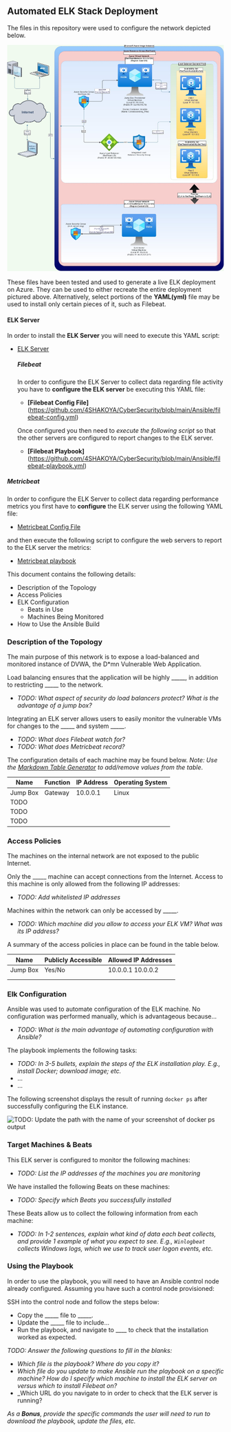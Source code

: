## Automated ELK Stack Deployment

The files in this repository were used to configure the network depicted below.

![](https://github.com/4SHAKOYA/CyberSecurity/blob/main/Diagrams/Module13-ELK-Server.jpg)


These files have been tested and used to generate a live ELK deployment on Azure. They can be used to either recreate the entire deployment pictured above. Alternatively, select portions of the **YAML(yml)** file may be used to install only certain pieces of it, such as Filebeat.

#### ELK Server
In order to install the **ELK Server** you will need to execute this YAML script:
  - [ELK Server](https://github.com/rmiller715/Cybersecurity-Bootcamp-Project-1/blob/master/Ansible/Install-ELK.yml)

    ##### Filebeat
    In order to configure the ELK Server to collect data regarding file activity you have to **configure the ELK server** be executing this YAML file:
    
      - **[Filebeat Config File]**(https://github.com/4SHAKOYA/CyberSecurity/blob/main/Ansible/filebeat-config.yml)
    
    Once configured you then need to *execute the following script* so that the other servers are configured to report changes to the ELK server.
    
      - **[Filebeat Playbook]**(https://github.com/4SHAKOYA/CyberSecurity/blob/main/Ansible/filebeat-playbook.yml)

##### Metricbeat
In order to configure the ELK Server to collect data regarding performance metrics you first have to **configure** the ELK server using the following YAML file:

  - [Metricbeat Config File](https://github.com/4SHAKOYA/CyberSecurity/blob/main/Ansible/metricbeat-config.yml)

and then execute the following script to configure the web servers to report to the ELK server the metrics:
 
  - [Metricbeat playbook](https://github.com/4SHAKOYA/CyberSecurity/blob/main/Ansible/metricbeat-playbook.yml)



This document contains the following details:
- Description of the Topology
- Access Policies
- ELK Configuration
  - Beats in Use
  - Machines Being Monitored
- How to Use the Ansible Build


### Description of the Topology

The main purpose of this network is to expose a load-balanced and monitored instance of DVWA, the D*mn Vulnerable Web Application.

Load balancing ensures that the application will be highly _____, in addition to restricting _____ to the network.
- _TODO: What aspect of security do load balancers protect? What is the advantage of a jump box?_

Integrating an ELK server allows users to easily monitor the vulnerable VMs for changes to the _____ and system _____.
- _TODO: What does Filebeat watch for?_
- _TODO: What does Metricbeat record?_

The configuration details of each machine may be found below.
_Note: Use the [Markdown Table Generator](http://www.tablesgenerator.com/markdown_tables) to add/remove values from the table_.

| Name     | Function | IP Address | Operating System |
|----------|----------|------------|------------------|
| Jump Box | Gateway  | 10.0.0.1   | Linux            |
| TODO     |          |            |                  |
| TODO     |          |            |                  |
| TODO     |          |            |                  |

### Access Policies

The machines on the internal network are not exposed to the public Internet. 

Only the _____ machine can accept connections from the Internet. Access to this machine is only allowed from the following IP addresses:
- _TODO: Add whitelisted IP addresses_

Machines within the network can only be accessed by _____.
- _TODO: Which machine did you allow to access your ELK VM? What was its IP address?_

A summary of the access policies in place can be found in the table below.

| Name     | Publicly Accessible | Allowed IP Addresses |
|----------|---------------------|----------------------|
| Jump Box | Yes/No              | 10.0.0.1 10.0.0.2    |
|          |                     |                      |
|          |                     |                      |

### Elk Configuration

Ansible was used to automate configuration of the ELK machine. No configuration was performed manually, which is advantageous because...
- _TODO: What is the main advantage of automating configuration with Ansible?_

The playbook implements the following tasks:
- _TODO: In 3-5 bullets, explain the steps of the ELK installation play. E.g., install Docker; download image; etc._
- ...
- ...

The following screenshot displays the result of running `docker ps` after successfully configuring the ELK instance.

![TODO: Update the path with the name of your screenshot of docker ps output](Images/docker_ps_output.png)

### Target Machines & Beats
This ELK server is configured to monitor the following machines:
- _TODO: List the IP addresses of the machines you are monitoring_

We have installed the following Beats on these machines:
- _TODO: Specify which Beats you successfully installed_

These Beats allow us to collect the following information from each machine:
- _TODO: In 1-2 sentences, explain what kind of data each beat collects, and provide 1 example of what you expect to see. E.g., `Winlogbeat` collects Windows logs, which we use to track user logon events, etc._

### Using the Playbook
In order to use the playbook, you will need to have an Ansible control node already configured. Assuming you have such a control node provisioned: 

SSH into the control node and follow the steps below:
- Copy the _____ file to _____.
- Update the _____ file to include...
- Run the playbook, and navigate to ____ to check that the installation worked as expected.

_TODO: Answer the following questions to fill in the blanks:_
- _Which file is the playbook? Where do you copy it?_
- _Which file do you update to make Ansible run the playbook on a specific machine? How do I specify which machine to install the ELK server on versus which to install Filebeat on?_
- _Which URL do you navigate to in order to check that the ELK server is running?

_As a **Bonus**, provide the specific commands the user will need to run to download the playbook, update the files, etc._
